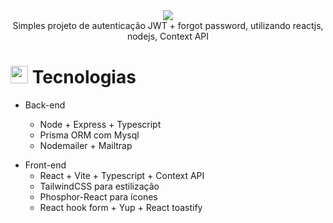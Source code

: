 <div align="center">
<img src="https://user-images.githubusercontent.com/53402199/219135862-93432232-fa01-4d88-8294-809930aefb61.PNG" />
 </div>
 
 <div align="center">
Simples projeto de autenticação JWT + forgot password, utilizando reactjs, nodejs, Context API
</div>

## <h1><img src="https://github.githubassets.com/images/icons/emoji/unicode/1f4bb.png" width="28px"/> Tecnologias</h1>

<ul>
<li>
Back-end

<div>
<ul>
<li>Node + Express + Typescript</li>
<li>Prisma ORM com Mysql</li>
<li>Nodemailer + Mailtrap</li>
<ul>
</li>
</ul>

<ul>
</div>

<div>
<li>
Front-end

<ul>
<li>React + Vite + Typescript + Context API</li>
<li>TailwindCSS para estilização</li>
<li>Phosphor-React para ícones</li>
<li>React hook form + Yup + React toastify</li>
<ul>
</li>
</ul>
</div>





  
